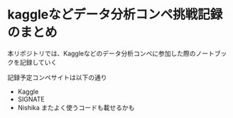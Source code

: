 # kaggleなどデータ分析コンペ挑戦記録のまとめ
本リポジトリでは、Kaggleなどのデータ分析コンペに参加した際のノートブックを記録していく

記録予定コンペサイトは以下の通り
- Kaggle
- SIGNATE
- Nishika
またよく使うコードも載せるかも

